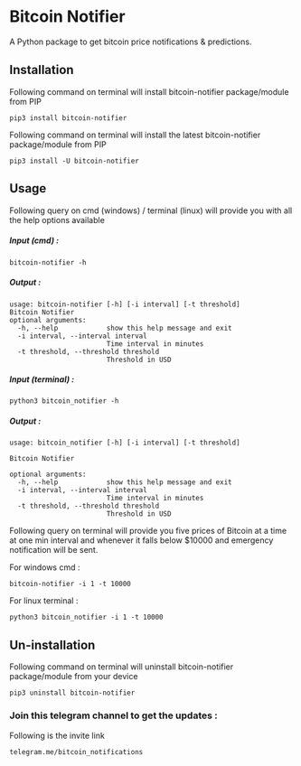 # Bitcoin Notifier

A Python package to get bitcoin price notifications & predictions.

## Installation

Following command on terminal will install bitcoin-notifier package/module from PIP

```
pip3 install bitcoin-notifier
```
Following command on terminal will install the latest bitcoin-notifier package/module from PIP

```
pip3 install -U bitcoin-notifier
```

## Usage

Following query on cmd (windows) / terminal (linux) will provide you with all the help options available 

##### Input (cmd) :

```
bitcoin-notifier -h
```

##### Output :

```
usage: bitcoin-notifier [-h] [-i interval] [-t threshold]
Bitcoin Notifier
optional arguments:
  -h, --help            show this help message and exit
  -i interval, --interval interval
                        Time interval in minutes
  -t threshold, --threshold threshold
                        Threshold in USD
```

##### Input (terminal) :

```
python3 bitcoin_notifier -h
```

##### Output :

```
usage: bitcoin_notifier [-h] [-i interval] [-t threshold]

Bitcoin Notifier

optional arguments:
  -h, --help            show this help message and exit
  -i interval, --interval interval
                        Time interval in minutes
  -t threshold, --threshold threshold
                        Threshold in USD
```

Following query on terminal will provide you five prices of Bitcoin at a time at one min interval and whenever it falls below $10000 and emergency notification will be sent.

For windows cmd :
```
bitcoin-notifier -i 1 -t 10000
```

For linux terminal :
```
python3 bitcoin_notifier -i 1 -t 10000
```

## Un-installation

Following command on terminal will uninstall bitcoin-notifier package/module from your device

```
pip3 uninstall bitcoin-notifier
```

### Join this telegram channel to get the updates :

Following is the invite link

```
telegram.me/bitcoin_notifications
```